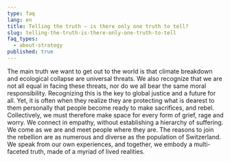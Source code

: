 ```yaml
---
type: faq
lang: en
title: Telling the truth – is there only one truth to tell?
slug: telling-the-truth-is-there-only-one-truth-to-tell
faq_types:
  - about-strategy
published: true
---
```

The main truth we want to get out to the world is that climate breakdown and ecological collapse are universal threats. We also recognize that we are not all equal in facing these threats, nor do we all bear the same moral responsibility. Recognizing this is the key to global justice and a future for all. Yet, it is often when they realize they are protecting what is dearest to them personally that people become ready to make sacrifices, and rebel. Collectively, we must therefore make space for every form of grief, rage and worry. We connect in empathy, without establishing a hierarchy of suffering. We come as we are and meet people where they are. The reasons to join the rebellion are as numerous and diverse as the population of Switzerland. We speak from our own experiences, and together, we embody a multi-faceted truth, made of a myriad of lived realities.
